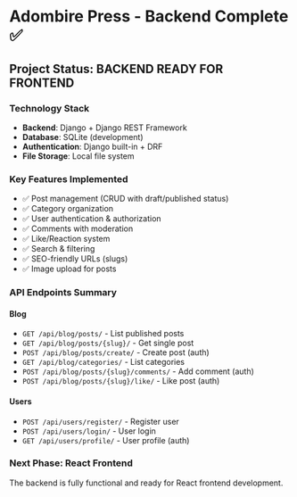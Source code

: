 # Adombire Press - Backend Complete ✅

## Project Status: BACKEND READY FOR FRONTEND

### Technology Stack
- **Backend**: Django + Django REST Framework
- **Database**: SQLite (development)
- **Authentication**: Django built-in + DRF
- **File Storage**: Local file system

### Key Features Implemented
- ✅ Post management (CRUD with draft/published status)
- ✅ Category organization
- ✅ User authentication & authorization
- ✅ Comments with moderation
- ✅ Like/Reaction system
- ✅ Search & filtering
- ✅ SEO-friendly URLs (slugs)
- ✅ Image upload for posts

### API Endpoints Summary

#### Blog
- `GET /api/blog/posts/` - List published posts
- `GET /api/blog/posts/{slug}/` - Get single post
- `POST /api/blog/posts/create/` - Create post (auth)
- `GET /api/blog/categories/` - List categories
- `POST /api/blog/posts/{slug}/comments/` - Add comment (auth)
- `POST /api/blog/posts/{slug}/like/` - Like post (auth)

#### Users
- `POST /api/users/register/` - Register user
- `POST /api/users/login/` - User login
- `GET /api/users/profile/` - User profile (auth)

### Next Phase: React Frontend
The backend is fully functional and ready for React frontend development.